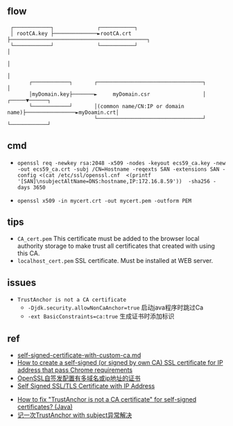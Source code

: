 

## flow


     ┌────────────┐              ┌───────────┐
     │ rootCA.key ├──────────────►rootCA.crt ├────────────────────────────────────────────┐
     └────────────┘              └───────────┘                                            │
                                                                                          │
                                                                                          │
           ┌────────────┐       ┌──────────────────────────────────┐                      │
           │myDomain.key├───────►     myDomain.csr                 │                ┌─────▼──────┐
           └────────────┘       │(common name/CN:IP or domain name)├────────────────►myDoamin.crt│
                                └──────────────────────────────────┘                └────────────┘

## cmd
<!-- generate root ca -->
+ `openssl req -newkey rsa:2048 -x509 -nodes -keyout ecs59_ca.key -new -out ecs59_ca.crt -subj /CN=Hostname -reqexts SAN -extensions SAN -config <(cat /etc/ssl/openssl.cnf  <(printf '[SAN]\nsubjectAltName=DNS:hostname,IP:172.16.8.59'))  -sha256 -days 3650`

<!-- crt to pem -->
+ `openssl x509 -in mycert.crt -out mycert.pem -outform PEM`


## tips
+ `CA_cert.pem` This certificate must be added to the browser local authority storage to make trust all certificates that created with using this CA.
+ `localhost_cert.pem`  SSL certificate. Must be installed at WEB server.



## issues

+ `TrustAnchor is not a CA certificate`
     + `-Djdk.security.allowNonCaAnchor=true` 启动java程序时跳过Ca
     <!-- 或 -->
     + `-ext BasicConstraints=ca:true` 生成证书时添加标识

## ref
+ [self-signed-certificate-with-custom-ca.md](https://gist.github.com/fntlnz/cf14feb5a46b2eda428e000157447309)
+ [How to create a self-signed (or signed by own CA) SSL certificate for IP address that pass Chrome requirements](https://stackoverflow.com/questions/66558788/how-to-create-a-self-signed-or-signed-by-own-ca-ssl-certificate-for-ip-address)
+ [OpenSSL自签发配置有多域名或ip地址的证书](https://blog.csdn.net/u013066244/article/details/78725842)
+ [Self Signed SSL/TLS Certificate with IP Address](https://nodeployfriday.com/posts/self-signed-cert/)

<!-- issues -->
+ [How to fix "TrustAnchor is not a CA certificate" for self-signed certificates? (Java)](https://stackoverflow.com/questions/69413310/how-to-fix-trustanchor-is-not-a-ca-certificate-for-self-signed-certificates)
+ [记一次TrustAnchor with subject异常解决](https://blog.csdn.net/volcano2339/article/details/123580945)